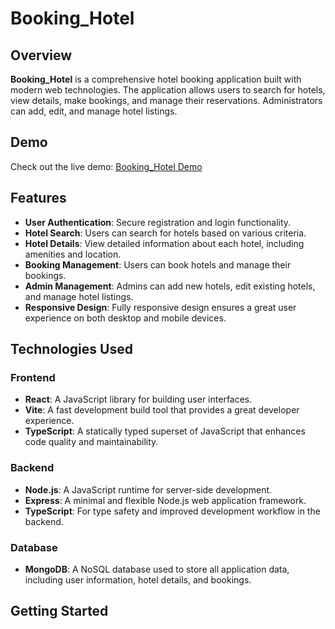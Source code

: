 # Booking_Hotel

## Overview

**Booking_Hotel** is a comprehensive hotel booking application built with modern web technologies. The application allows users to search for hotels, view details, make bookings, and manage their reservations. Administrators can add, edit, and manage hotel listings.

## Demo

Check out the live demo: [Booking_Hotel Demo](https://mern-booking-app-m5si.onrender.com)

## Features

- **User Authentication**: Secure registration and login functionality.
- **Hotel Search**: Users can search for hotels based on various criteria.
- **Hotel Details**: View detailed information about each hotel, including amenities and location.
- **Booking Management**: Users can book hotels and manage their bookings.
- **Admin Management**: Admins can add new hotels, edit existing hotels, and manage hotel listings.
- **Responsive Design**: Fully responsive design ensures a great user experience on both desktop and mobile devices.

## Technologies Used

### Frontend

- **React**: A JavaScript library for building user interfaces.
- **Vite**: A fast development build tool that provides a great developer experience.
- **TypeScript**: A statically typed superset of JavaScript that enhances code quality and maintainability.

### Backend

- **Node.js**: A JavaScript runtime for server-side development.
- **Express**: A minimal and flexible Node.js web application framework.
- **TypeScript**: For type safety and improved development workflow in the backend.

### Database

- **MongoDB**: A NoSQL database used to store all application data, including user information, hotel details, and bookings.

## Getting Started